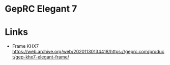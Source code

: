 # GepRC Elegant 7

# Links
- Frame KHX7
https://web.archive.org/web/20201130134418/https://geprc.com/product/gep-khx7-elegant-frame/

